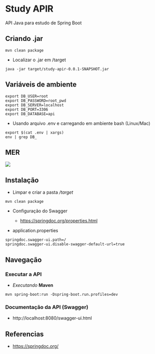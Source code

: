 # Study APIR

API Java para estudo de Spring Boot

## Criando .jar

```
mvn clean package
```

- Localizar o .jar em /target

```
java -jar target/study-apir-0.0.1-SNAPSHOT.jar
```

## Variáveis de ambiente

```
export DB_USER=root
export DB_PASSWORD=root_pwd
export DB_SERVER=localhost
export DB_PORT=3306
export DB_DATABASE=api
```

* Usando arquivo .env e carregando em ambiente bash (Linux/Mac)

```
export $(cat .env | xargs)
env | grep DB_
```

## MER

![](assets/images/mer.png)

## Instalação

* Limpar e criar a pasta */target*

```
mvn clean package
```

* Configuração do Swagger

    - https://springdoc.org/properties.html

- application.properties

```
springdoc.swagger-ui.path=/
springdoc.swagger-ui.disable-swagger-default-url=true
```


## Navegação

### Executar a API

-  *Executando* **Maven**

```
mvn spring-boot:run -Dspring-boot.run.profiles=dev
```

### Documentação da API (Swagger)
- http://localhost:8080/swagger-ui.html


## Referencias

- https://springdoc.org/


